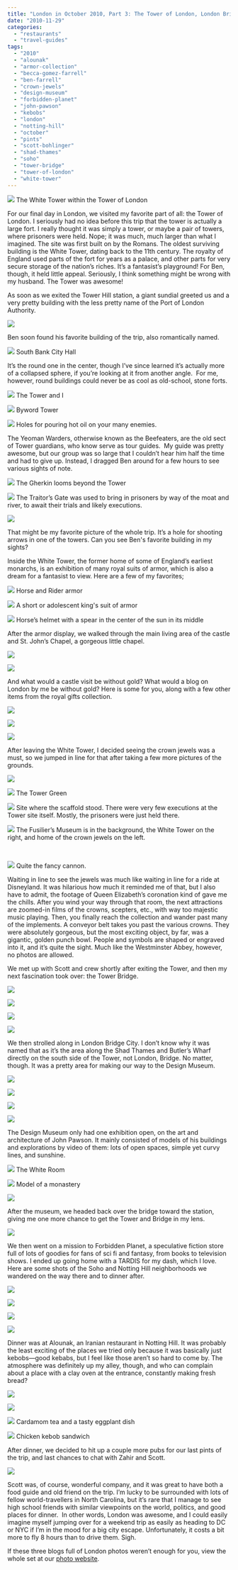 ```yaml
---
title: "London in October 2010, Part 3: The Tower of London, London Bridge City, Soho, and Notting Hill"
date: "2010-11-29"
categories:
  - "restaurants"
  - "travel-guides"
tags:
  - "2010"
  - "alounak"
  - "armor-collection"
  - "becca-gomez-farrell"
  - "ben-farrell"
  - "crown-jewels"
  - "design-museum"
  - "forbidden-planet"
  - "john-pawson"
  - "kebobs"
  - "london"
  - "notting-hill"
  - "october"
  - "pints"
  - "scott-bohlinger"
  - "shad-thames"
  - "soho"
  - "tower-bridge"
  - "tower-of-london"
  - "white-tower"
---
```





<div class="caption">

![](http://s3.amazonaws.com/thegourmez-wpmedia/2010/11/london382.jpg) The White Tower within the Tower of London</div>


For our final day in London, we visited my favorite part of all: the Tower of London. I seriously had no idea before this trip that the tower is actually a large fort. I really thought it was simply a tower, or maybe a pair of towers, where prisoners were held. Nope; it was much, much larger than what I imagined. The site was first built on by the Romans. The oldest surviving building is the White Tower, dating back to the 11th century. The royalty of England used parts of the fort for years as a palace, and other parts for very secure storage of the nation’s riches. It’s a fantasist’s playground! For Ben, though, it held little appeal. Seriously, I think something might be wrong with my husband. The Tower was awesome!

As soon as we exited the Tower Hill station, a giant sundial greeted us and a very pretty building with the less pretty name of the Port of London Authority.

![](http://s3.amazonaws.com/thegourmez-wpmedia/2010/11/london307.jpg)

Ben soon found his favorite building of the trip, also romantically named.




<div class="caption">

![](http://s3.amazonaws.com/thegourmez-wpmedia/2010/11/london308.jpg) South Bank City Hall</div>


It’s the round one in the center, though I’ve since learned it’s actually more of a collapsed sphere, if you’re looking at it from another angle.  For me, however, round buildings could never be as cool as old-school, stone forts.




<div class="caption">

![](http://s3.amazonaws.com/thegourmez-wpmedia/2010/11/london310.jpg) The Tower and I</div>





<div class="caption">

![](http://s3.amazonaws.com/thegourmez-wpmedia/2010/11/london319.jpg) Byword Tower</div>





<div class="caption">

![](http://s3.amazonaws.com/thegourmez-wpmedia/2010/11/london326.jpg) Holes for pouring hot oil on your many enemies.</div>


The Yeoman Warders, otherwise known as the Beefeaters, are the old sect of Tower guardians, who know serve as tour guides.  My guide was pretty awesome, but our group was so large that I couldn’t hear him half the time and had to give up. Instead, I dragged Ben around for a few hours to see various sights of note.




<div class="caption">

![](http://s3.amazonaws.com/thegourmez-wpmedia/2010/11/london323.jpg) The Gherkin looms beyond the Tower</div>





<div class="caption">

![](http://s3.amazonaws.com/thegourmez-wpmedia/2010/11/london334.jpg) The Traitor’s Gate was used to bring in prisoners by way of the moat and river, to await their trials and likely executions.</div>


![](http://s3.amazonaws.com/thegourmez-wpmedia/2010/11/london336.jpg)

That might be my favorite picture of the whole trip. It’s a hole for shooting arrows in one of the towers. Can you see Ben's favorite building in my sights?

Inside the White Tower, the former home of some of England’s earliest monarchs, is an exhibition of many royal suits of armor, which is also a dream for a fantasist to view. Here are a few of my favorites;




<div class="caption">

![](http://s3.amazonaws.com/thegourmez-wpmedia/2010/11/london341.jpg) Horse and Rider armor</div>





<div class="caption">

![](http://s3.amazonaws.com/thegourmez-wpmedia/2010/11/london345.jpg) A short or adolescent king's suit of armor</div>





<div class="caption">

![](http://s3.amazonaws.com/thegourmez-wpmedia/2010/11/london346.jpg) Horse’s helmet with a spear in the center of the sun in its middle</div>


After the armor display, we walked through the main living area of the castle and St. John’s Chapel, a gorgeous little chapel.

![](http://s3.amazonaws.com/thegourmez-wpmedia/2010/11/london353.jpg)

![](http://s3.amazonaws.com/thegourmez-wpmedia/2010/11/london354.jpg)

And what would a castle visit be without gold? What would a blog on London by me be without gold? Here is some for you, along with a few other items from the royal gifts collection.

![](http://s3.amazonaws.com/thegourmez-wpmedia/2010/11/london355.jpg)

![](http://s3.amazonaws.com/thegourmez-wpmedia/2010/11/london357.jpg)

![](http://s3.amazonaws.com/thegourmez-wpmedia/2010/11/london366.jpg)

After leaving the White Tower, I decided seeing the crown jewels was a must, so we jumped in line for that after taking a few more pictures of the grounds.

![](http://s3.amazonaws.com/thegourmez-wpmedia/2010/11/london368.jpg)




<div class="caption">

![](http://s3.amazonaws.com/thegourmez-wpmedia/2010/11/london371.jpg) The Tower Green</div>





<div class="caption">

![](http://s3.amazonaws.com/thegourmez-wpmedia/2010/11/london373.jpg) Site where the scaffold stood. There were very few executions at the Tower site itself. Mostly, the prisoners were just held there.</div>





<div class="caption">

![](http://s3.amazonaws.com/thegourmez-wpmedia/2010/11/london375.jpg) The Fusilier’s Museum is in the background, the White Tower on the right, and home of the crown jewels on the left.</div>


 




<div class="caption">

![](http://s3.amazonaws.com/thegourmez-wpmedia/2010/11/london380.jpg) Quite the fancy cannon.</div>


Waiting in line to see the jewels was much like waiting in line for a ride at Disneyland. It was hilarious how much it reminded me of that, but I also have to admit, the footage of Queen Elizabeth’s coronation kind of gave me the chills. After you wind your way through that room, the next attractions are zoomed-in films of the crowns, scepters, etc., with way too majestic music playing. Then, you finally reach the collection and wander past many of the implements. A conveyor belt takes you past the various crowns. They were absolutely gorgeous, but the most exciting object, by far, was a gigantic, golden punch bowl. People and symbols are shaped or engraved into it, and it’s quite the sight. Much like the Westminster Abbey, however, no photos are allowed.

We met up with Scott and crew shortly after exiting the Tower, and then my next fascination took over: the Tower Bridge.

![](http://s3.amazonaws.com/thegourmez-wpmedia/2010/11/london391.jpg)

![](http://s3.amazonaws.com/thegourmez-wpmedia/2010/11/london399.jpg)

![](http://s3.amazonaws.com/thegourmez-wpmedia/2010/11/london403.jpg)

![](http://s3.amazonaws.com/thegourmez-wpmedia/2010/11/london405.jpg)

We then strolled along in London Bridge City. I don’t know why it was named that as it’s the area along the Shad Thames and Butler’s Wharf directly on the south side of the Tower, not London, Bridge. No matter, though. It was a pretty area for making our way to the Design Museum.

![](http://s3.amazonaws.com/thegourmez-wpmedia/2010/11/london409.jpg)

![](http://s3.amazonaws.com/thegourmez-wpmedia/2010/11/london410.jpg)

![](http://s3.amazonaws.com/thegourmez-wpmedia/2010/11/london425.jpg)

![](http://s3.amazonaws.com/thegourmez-wpmedia/2010/11/london427.jpg)

The Design Museum only had one exhibition open, on the art and architecture of John Pawson. It mainly consisted of models of his buildings and explorations by video of them: lots of open spaces, simple yet curvy lines, and sunshine.




<div class="caption">

![](http://s3.amazonaws.com/thegourmez-wpmedia/2010/11/london411.jpg) The White Room</div>





<div class="caption">

![](http://s3.amazonaws.com/thegourmez-wpmedia/2010/11/london417.jpg) Model of a monastery</div>


![](http://s3.amazonaws.com/thegourmez-wpmedia/2010/11/london412.jpg)

After the museum, we headed back over the bridge toward the station, giving me one more chance to get the Tower and Bridge in my lens.

![](http://s3.amazonaws.com/thegourmez-wpmedia/2010/11/london430.jpg)

We then went on a mission to Forbidden Planet, a speculative fiction store full of lots of goodies for fans of sci fi and fantasy, from books to television shows. I ended up going home with a TARDIS for my dash, which I love. Here are some shots of the Soho and Notting Hill neighborhoods we wandered on the way there and to dinner after.

![](http://s3.amazonaws.com/thegourmez-wpmedia/2010/11/london432.jpg)

![](http://s3.amazonaws.com/thegourmez-wpmedia/2010/11/london433.jpg)

![](http://s3.amazonaws.com/thegourmez-wpmedia/2010/11/london438.jpg)

![](http://s3.amazonaws.com/thegourmez-wpmedia/2010/11/london440.jpg)

Dinner was at Alounak, an Iranian restaurant in Notting Hill. It was probably the least exciting of the places we tried only because it was basically just kebobs—good kebabs, but I feel like those aren’t so hard to come by. The atmosphere was definitely up my alley, though, and who can complain about a place with a clay oven at the entrance, constantly making fresh bread?

![](http://s3.amazonaws.com/thegourmez-wpmedia/2010/11/london441.jpg)

![](http://s3.amazonaws.com/thegourmez-wpmedia/2010/11/london442.jpg)




<div class="caption">

![](http://www.blastanova.com/photoalbum/Adventures/London%20Oct%202010/london447.JPG) Cardamom tea and a tasty eggplant dish</div>





<div class="caption">

![](http://www.blastanova.com/photoalbum/Adventures/London%20Oct%202010/london449.JPG) Chicken kebob sandwich</div>


After dinner, we decided to hit up a couple more pubs for our last pints of the trip, and last chances to chat with Zahir and Scott.

![](http://www.blastanova.com/photoalbum/Adventures/London%20Oct%202010/london451.JPG)

Scott was, of course, wonderful company, and it was great to have both a food guide and old friend on the trip. I’m lucky to be surrounded with lots of fellow world-travellers in North Carolina, but it’s rare that I manage to see high school friends with similar viewpoints on the world, politics, and good places for dinner.  In other words, London was awesome, and I could easily imagine myself jumping over for a weekend trip as easily as heading to DC or NYC if I’m in the mood for a big city escape. Unfortunately, it costs a bit more to fly 8 hours than to drive them. Sigh.

If these three blogs full of London photos weren’t enough for you, view the whole set at our [photo website](http://www.blastanova.com/photoalbum/index.html?path=Adventures/London%20Oct%202010).
